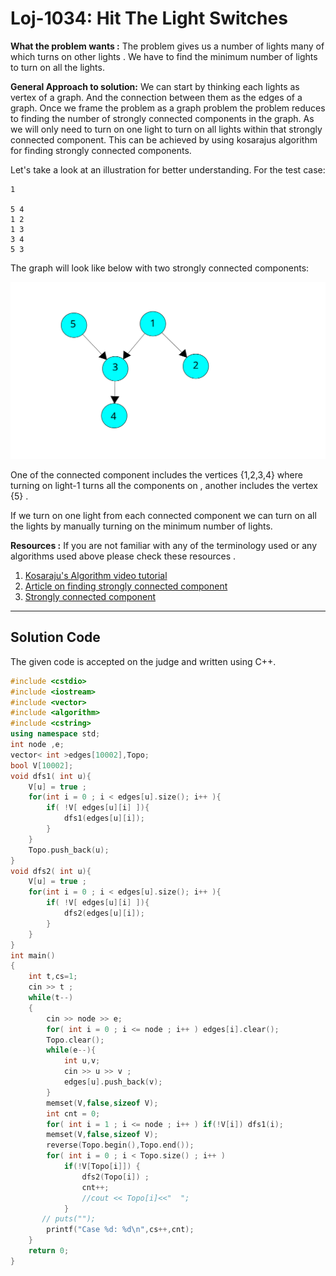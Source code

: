 # Loj-1034: Hit The Light Switches

**What the problem wants :** The problem gives us a number of lights many of which turns on other lights . We have to find the minimum number of lights to turn on all the lights.

**General Approach to solution:** We can start by thinking each lights as vertex of a graph. And the connection between them as the edges of a graph. Once we frame the problem as a graph problem the problem reduces to finding the number of strongly connected components in the graph. As we will only need to turn on one light to turn on all lights within that strongly connected component. This can be achieved by using kosarajus algorithm for finding strongly connected components.

Let's take a look at an illustration for better understanding. For the test case:

```none
1

5 4
1 2
1 3
3 4
5 3
```

The graph will look like below with two strongly connected components:

![graph](drawing.svg)

One of the connected component includes the vertices {1,2,3,4} where turning on light-1 turns all the components on  , another includes the vertex {5} .

If we turn on one light from each connected component we can turn on all the lights by manually turning on the minimum number of lights.

**Resources :** If you are not familiar with any of the terminology used or any algorithms used above please check these resources .

 1. [Kosaraju's Algorithm video tutorial](https://www.youtube.com/watch?v=Rs6DXyWpWrI)
 2. [Article on finding strongly connected component](https://cp-algorithms.com/graph/strongly-connected-components.html)
 3. [Strongly connected component](https://www.geeksforgeeks.org/strongly-connected-components/)

-----

## Solution Code

The given code is accepted on the judge and written using C++.

```cpp
#include <cstdio>
#include <iostream>
#include <vector>
#include <algorithm>
#include <cstring>
using namespace std;
int node ,e;
vector< int >edges[10002],Topo;
bool V[10002];
void dfs1( int u){
    V[u] = true ;
    for(int i = 0 ; i < edges[u].size(); i++ ){
        if( !V[ edges[u][i] ]){
            dfs1(edges[u][i]);
        }
    }
    Topo.push_back(u);
}
void dfs2( int u){
    V[u] = true ;
    for(int i = 0 ; i < edges[u].size(); i++ ){
        if( !V[ edges[u][i] ]){
            dfs2(edges[u][i]);
        }
    }
}
int main()
{
    int t,cs=1;
    cin >> t ;
    while(t--)
    {
        cin >> node >> e;
        for( int i = 0 ; i <= node ; i++ ) edges[i].clear();
        Topo.clear();
        while(e--){
            int u,v;
            cin >> u >> v ;
            edges[u].push_back(v);
        }
        memset(V,false,sizeof V);
        int cnt = 0;
        for( int i = 1 ; i <= node ; i++ ) if(!V[i]) dfs1(i);
        memset(V,false,sizeof V);
        reverse(Topo.begin(),Topo.end());
        for( int i = 0 ; i < Topo.size() ; i++ )
            if(!V[Topo[i]]) {
                dfs2(Topo[i]) ;
                cnt++;
                //cout << Topo[i]<<"  ";
            }
       // puts("");
        printf("Case %d: %d\n",cs++,cnt);
    }
    return 0;
}
```

